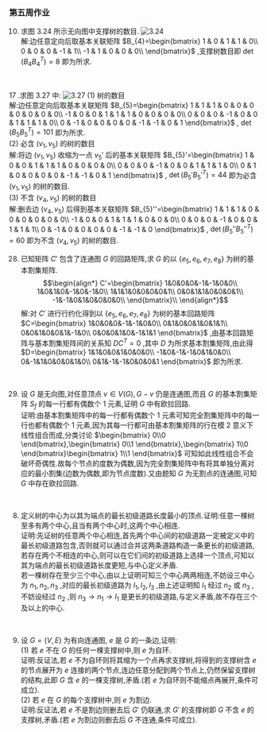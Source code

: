 ### 第五周作业

 10. 求图 3.24 所示无向图中支撑树的数目.
 ![3.24](./3.24.png)
   \
   解:边任意定向后取基本关联矩阵 $B_{4}=\begin{bmatrix}
      1  &  0  &  1  &  1  &  0\\
      0  &  0  &  0  &  -1 &  1\\
      -1 &  1  &  0  &  0  &  0\\
   \end{bmatrix}$ ,支撑树数目即 $\det(B_{4}B_{4}^{T})=8$ 即为所求.
<br>

 17 .求图 3.27 中:
 ![3.27](./3.27.png)
   (1) 树的数目
   \
   解:边任意定向后取基本关联矩阵 $B_{5}=\begin{bmatrix}
      1       &       1       &       1       &       0       &       0       &       0       &       0       &       0       &       0       &       0\\
      -1      &       0       &       0       &       1       &       1       &       1       &       0       &       0       &       0       &       0\\
      0       &       0       &       0       &       -1      &       0       &       0       &       1       &       1       &       1       &       0\\
      0       &       -1      &       0       &       0       &       0       &       0       &       -1      &       -1      &       0       &       1 
   \end{bmatrix}$ , $\det(B_{5}B_{5}^{T})=101$ 即为所求.
   \
   (2) 必含 $(v_{1},v_{5})$ 的树的数目
   \
   解:将边 $(v_{1},v_{5})$ 收缩为一点 $v_{5}'$ 后的基本关联矩阵 $B_{5}'=\begin{bmatrix}
      1       &       0       &       0       &       1       &       1       &       1       &       0       &       0       &       0       &       0\\
      0       &       0       &       0       &       -1      &       0       &       0       &       1       &       1       &       1       &       0\\
      0       &       1       &       0       &       0       &       0       &       0       &       -1      &       -1      &       0       &       1 
   \end{bmatrix}$ , $\det(B_{5}'B_{5}'^{T})=44$ 即为必含 $(v_{1},v_{5})$ 的树的数目.
   \
   (3) 不含 $(v_{4},v_{5})$ 的树的数目
   \
   解:删去边 $(v_{4},v_{5})$ 后得到基本关联矩阵 $B_{5}''=\begin{bmatrix}
      1       &       1       &       1       &       0       &       0       &       0       &       0       &       0       &       0\\
      -1      &       0       &       0       &       1       &       1       &       1       &       0       &       0       &       0\\
      0       &       0       &       0       &       -1      &       0       &       0       &       1       &       1       &       1\\
      0       &       -1      &       0       &       0       &       0       &       0       &       -1      &       -1      &       0 
   \end{bmatrix}$ , $\det(B_{5}''B_{5}''^{T})=60$ 即为不含 $(v_{4},v_{5})$ 的树的数目.
<br>

28. 已知矩阵 $C'$ 包含了连通图 $G$ 的回路矩阵,求 $G$ 的以 $\{e_{5},e_{6},e_{7},e_{8}\}$ 为树的基本割集矩阵.
$$\begin{align*}
   C'=\begin{bmatrix}
      1&0&0&0&-1&-1&0&0\\ 
      1&0&1&0&-1&0&-1&0\\ 
      1&1&1&0&0&0&0&1\\ 
      0&0&1&1&0&0&0&1\\ 
      -1&-1&0&1&0&0&0&0\\ 
   \end{bmatrix}\\
\end{align*}$$解:对 $C'$ 进行行约化得到以 $\{e_{5},e_{6},e_{7},e_{8}\}$ 为树的基本回路矩阵 $C=\begin{bmatrix}
    1&0&0&0&-1&-1&0&0\\
    0&1&0&0&1&0&1&1\\
    0&0&1&0&0&1&-1&0\\
    0&0&0&1&0&-1&1&1
\end{bmatrix}$ ,由基本回路矩阵与基本割集矩阵间的关系知 $DC^{T}=0$ ,其中 $D$ 为所求基本割集矩阵,由此得 $D=\begin{bmatrix}
    1&1&0&0&1&0&0&0\\
    -1&0&-1&-1&0&1&0&0\\
    0&-1&1&0&0&0&1&0\\
    0&1&-1&-1&0&0&0&1
\end{bmatrix}$ 即为所求.
<br>

29. 设 $G$ 是无向图,对任意顶点 $v\in V(G),G-v$ 仍是连通图,而且 $G$ 的基本割集矩阵 $S_{f}$ 的每一行都有偶数个 1 元素,证明 $G$ 中有欧拉回路.
   \
   证明:由基本割集矩阵中的每一行都有偶数个 1 元素可知完全割集矩阵中的每一行也都有偶数个 1 元素,因为其每一行都可由基本割集矩阵的行在模 2 意义下线性组合而成,分类讨论 $\begin{bmatrix}
      0\\0 
   \end{bmatrix},\begin{bmatrix}
      0\\1 
   \end{bmatrix},\begin{bmatrix}
      1\\0 
   \end{bmatrix}\begin{bmatrix}
      1\\1 
   \end{bmatrix}$ 可知如此线性组合不会破坏奇偶性.故每个节点的度数为偶数,因为完全割集矩阵中有将其单独分离对应的最小割集(边数为偶数,即为节点度数).又由题知 $G$ 为无割点的连通图,可知 $G$ 中存在欧拉回路.
<br>

8. 定义树的中心为以其为端点的最长初级道路长度最小的顶点.证明:任意一棵树至多有两个中心,且当有两个中心时,这两个中心相连.
   \
   证明:先证树的任意两个中心相连,首先两个中心间的初级道路一定被定义中的最长初级道路包含,否则就可以通过合并这两条道路构造一条更长的初级道路,若存在两个不相连的中心,则可以在它们间的初级道路上选择一个顶点,可知以其为端点的最长初级道路长度更短,与中心定义矛盾.
    \
    若一棵树存在至少三个中心,由以上证明可知三个中心两两相连,不妨设三中心为 $n_{1},n_{2},n_{3}$ ,对应的最长初级道路为 $l_{1},l_{2},l_{3}$ ,由上述证明知 $l_{1}$ 经过 $n_{2}$ 或 $n_{3}$ ,不妨设经过 $n_{2}$ ,则 $n_{3}\rightarrow n_{1} \rightarrow l_{1}$ 是更长的初级道路,与定义矛盾,故不存在三个及以上的中心.
<br>

9. 设 $G=(V,E)$ 为有向连通图, $e$ 是 $G$ 的一条边,证明:
   \
   (1) 若 $e$ 不在 $G$ 的任何一棵支撑树中,则 $e$ 为自环.
   \
   证明:反证法,若 $e$ 不为自环则将其缩为一个点再求支撑树,将得到的支撑树含 $e$ 的节点展开为 $e$ 连接的两个节点,连边任意分配到两个节点上,仍然保留支撑树的结构,此即 $G$ 含 $e$ 的一棵支撑树,矛盾.(若 $e$ 为自环则不能缩点再展开,条件可成立).
   \
   (2) 若 $e$ 在 $G$ 的每个支撑树中,则 $e$ 为割边.
   \
   证明:反证法,若 $e$ 不是割边则删去后 $G'$ 仍联通,求 $G'$ 的支撑树即 $G$ 不含 $e$ 的支撑树,矛盾.(若 $e$ 为割边则删去后 $G$ 不连通,条件可成立).